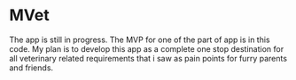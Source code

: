 # MVet

The app is still in progress. The MVP for one of the part of app is in this code. My plan is to develop this app as a complete one stop destination for all veterinary related requirements that i saw as pain points for furry parents and friends.
